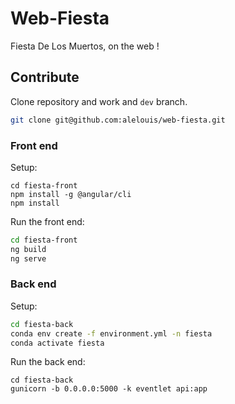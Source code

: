 # Web-Fiesta

Fiesta De Los Muertos, on the web !

## Contribute
Clone repository and work and `dev` branch.  
```bash
git clone git@github.com:alelouis/web-fiesta.git
```
### **Front end**
Setup:  
```
cd fiesta-front  
npm install -g @angular/cli  
npm install
```

Run the front end:  
```bash
cd fiesta-front  
ng build
ng serve
```

### Back end
Setup:  
```bash
cd fiesta-back
conda env create -f environment.yml -n fiesta 
conda activate fiesta
```

Run the back end:  
```
cd fiesta-back
gunicorn -b 0.0.0.0:5000 -k eventlet api:app
```